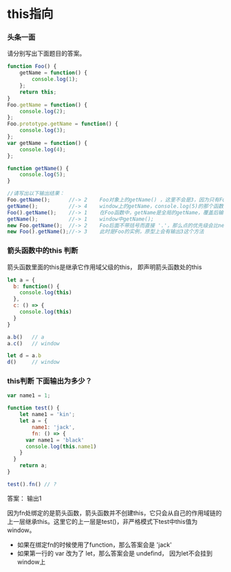 # this指向

### 头条一面
请分别写出下面题目的答案。
```js
function Foo() {
    getName = function() {
        console.log(1);
    };
    return this;
}
Foo.getName = function() {
    console.log(2);
};
Foo.prototype.getName = function() {
    console.log(3);
};
var getName = function() {
    console.log(4);
};

function getName() {
    console.log(5);
}

//请写出以下输出结果：
Foo.getName();      //-> 2    Foo对象上的getName() ，这里不会是3，因为只有Foo的实例对象才会是3，Foo上面是没有3的
getName();          //-> 4    window上的getName，console.log(5)的那个函数提升后，在console.log(4)的那里被重新赋值
Foo().getName();    //-> 1    在Foo函数中，getName是全局的getName，覆盖后输出 1
getName();          //-> 1    window中getName();
new Foo.getName();  //-> 2    Foo后面不带括号而直接 '.'，那么点的优先级会比new的高，所以把 Foo.getName 作为构造函数
new Foo().getName();//-> 3    此时是Foo的实例，原型上会有输出3这个方法
```



### 箭头函数中的this 判断
箭头函数里面的this是继承它作用域父级的this， 即声明箭头函数处的this
```js
let a = {
  b: function() { 
    console.log(this) 
  },
  c: () => {
    console.log(this)
  }
}

a.b()   // a
a.c()   // window

let d = a.b
d()     // window
```



### this判断 下面输出为多少？

```js
var name1 = 1;

function test() {
	let name1 = 'kin';
	let a = {
		name1: 'jack',
		fn: () => {
      var name1 = 'black'
      console.log(this.name1)
    }
  }
	return a;
}

test().fn() // ?
```

答案： 输出1 

因为fn处绑定的是箭头函数，箭头函数并不创建this，它只会从自己的作用域链的上一层继承this。这里它的上一层是test()，非严格模式下test中this值为window。 

 - 如果在绑定fn的时候使用了function，那么答案会是 'jack'
 - 如果第一行的 var 改为了 let，那么答案会是 undefind， 因为let不会挂到window上
